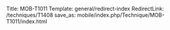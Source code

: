 Title: MOB-T1011
Template: general/redirect-index
RedirectLink: /techniques/T1408
save_as: mobile/index.php/Technique/MOB-T1011/index.html